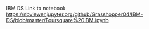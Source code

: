 IBM DS
Link to notebook
https://nbviewer.jupyter.org/github/Grasshopper04/IBM-DS/blob/master/Foursquare%20IBM.ipynb
